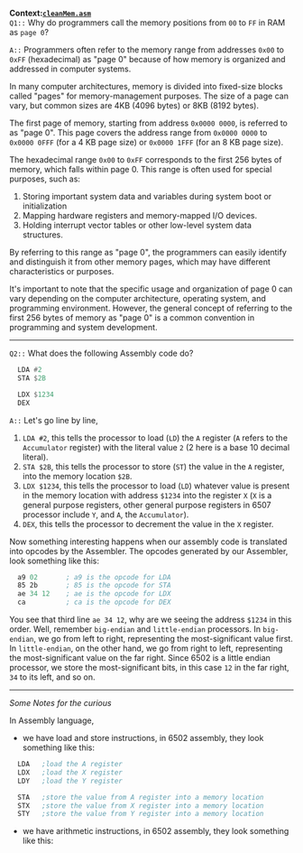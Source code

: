 **Context:[`cleanMem.asm`](https://github.com/PhoenixAthens/Atari-6507-Development/blob/main/cleanMem/cleanMem.asm)**<br>
`Q1::` Why do programmers call the memory positions from `00` to `FF` in RAM as `page 0`?

`A::` Programmers often refer to the memory range from addresses `0x00` to `0xFF` (hexadecimal) as "page 0" because of how memory is organized and addressed in computer systems.

In many computer architectures, memory is divided into fixed-size blocks called "pages" for memory-management purposes. The size of a page can vary, but common sizes are 4KB (4096 bytes) or 8KB (8192 bytes).

The first page of memory, starting from address `0x0000 0000`, is referred to as "page 0". This page covers the address range from `0x0000 0000` to `0x0000 0FFF` (for a 4 KB page size) or `0x0000 1FFF` (for an 8 KB page size).

The hexadecimal range `0x00` to `0xFF` corresponds to the first 256 bytes of memory, which falls within page 0. This range is often used for special purposes, such as:

1. Storing important system data and variables during system boot or initialization
2. Mapping hardware registers and memory-mapped I/O devices.
3. Holding interrupt vector tables or other low-level system data structures.

By referring to this range as "page 0", the programmers can easily identify and distinguish it from other memory pages, which may have different characteristics or purposes.

It's important to note that the specific usage and organization of page 0 can vary depending on the computer architecture, operating system, and programming environment. However, the general concept of referring to the first 256 bytes of memory as "page 0" is a common convention in programming and system development.

---

`Q2::` What does the following Assembly code do?

```asm
  LDA #2
  STA $2B

  LDX $1234
  DEX
```

`A::` Let's go line by line,

1. `LDA #2`, this tells the processor to load (`LD`) the `A` register (`A` refers to the `Accumulator` register) with the literal value `2` (2 here is a base 10 decimal literal).
2. `STA $2B`, this tells the processor to store (`ST`) the value in the `A` register, into the memory location `$2B`.
3. `LDX $1234`, this tells the processor to load (`LD`) whatever value is present in the memory location with address `$1234` into the register `X` (`X` is a general purpose registers, other general purpose registers in 6507 processor include `Y`, and `A`, the `Accumulator`).
4. `DEX`, this tells the processor to decrement the value in the `X` register.

Now something interesting happens when our assembly code is translated into opcodes by the Assembler. The opcodes generated by our Assembler, look something like this:

```asm
  a9 02       ; a9 is the opcode for LDA
  85 2b       ; 85 is the opcode for STA
  ae 34 12    ; ae is the opcode for LDX
  ca          ; ca is the opcode for DEX
```

You see that third line `ae 34 12`, why are we seeing the address `$1234` in this order. Well, remember `big-endian` and `little-endian` processors. In `big-endian`, we go from left to right, representing the most-significant value first. In `little-endian`, on the other hand, we go from right to left, representing the most-significant value on the far right. Since 6502 is a little endian processor, we store the most-significant bits, in this case `12` in the far right, `34` to its left, and so on.

---

_Some Notes for the curious_<br>

In Assembly language,

- we have load and store instructions, in 6502 assembly, they look something like this:

```asm
  LDA   ;load the A register
  LDX   ;load the X register
  LDY   ;load the Y register

  STA   ;store the value from A register into a memory location
  STX   ;store the value from X register into a memory location
  STY   ;store the value from Y register into a memory location
```

- we have arithmetic instructions, in 6502 assembly, they look something like this:

```asm

```
